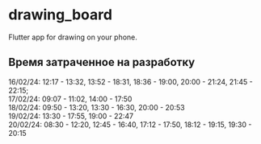 # drawing_board
Flutter app for drawing on your phone.

## Время затраченное на разработку
16/02/24: 12:17 - 13:32, 13:52 - 18:31, 18:36 - 19:00, 20:00 - 21:24, 21:45 - 22:15;<br />
17/02/24: 09:07 - 11:02, 14:00 - 17:50<br />
18/02/24: 09:50 - 13:20, 13:30 - 16:30, 20:00 - 20:53<br />
19/02/24: 13:30 - 17:55, 19:00 - 22:47<br />
20/02/24: 08:30 - 12:20, 12:45 - 16:40, 17:12 - 17:50, 18:12 - 19:15, 19:30 - 20:15<br />
